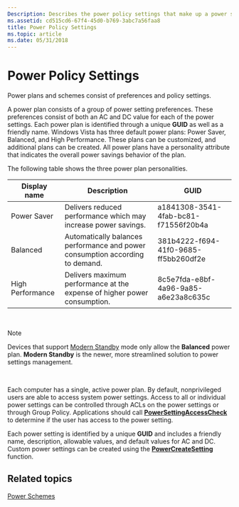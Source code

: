 ```yaml
---
Description: Describes the power policy settings that make up a power scheme.
ms.assetid: cd515cd6-67f4-45d0-b769-3abc7a56faa8
title: Power Policy Settings
ms.topic: article
ms.date: 05/31/2018
---
```


# Power Policy Settings

Power plans and schemes consist of preferences and policy settings.

A power plan consists of a group of power setting preferences. These preferences consist of both an AC and DC value for each of the power settings. Each power plan is identified through a unique **GUID** as well as a friendly name. Windows Vista has three default power plans: Power Saver, Balanced, and High Performance. These plans can be customized, and additional plans can be created. All power plans have a personality attribute that indicates the overall power savings behavior of the plan.

The following table shows the three power plan personalities. 

| Display name     | Description                                                                   | **GUID**                             |
|------------------|-------------------------------------------------------------------------------|--------------------------------------|
| Power Saver      | Delivers reduced performance which may increase power savings.                | a1841308-3541-4fab-bc81-f71556f20b4a |
| Balanced         | Automatically balances performance and power consumption according to demand. | 381b4222-f694-41f0-9685-ff5bb260df2e |
| High Performance | Delivers maximum performance at the expense of higher power consumption.      | 8c5e7fda-e8bf-4a96-9a85-a6e23a8c635c |



 

> [!Note]  
> Devices that support [Modern Standby](https://docs.microsoft.com/windows-hardware/design/device-experiences/modern-standby) mode only allow the **Balanced** power plan. **Modern Standby** is the newer, more streamlined solution to power settings management.

 

Each computer has a single, active power plan. By default, nonprivileged users are able to access system power settings. Access to all or individual power settings can be controlled through ACLs on the power settings or through Group Policy. Applications should call [**PowerSettingAccessCheck**](/windows/desktop/api/PowrProf/nf-powrprof-powersettingaccesscheck) to determine if the user has access to the power setting.

Each power setting is identified by a unique **GUID** and includes a friendly name, description, allowable values, and default values for AC and DC. Custom power settings can be created using the [**PowerCreateSetting**](/windows/desktop/api/PowrProf/nf-powrprof-powercreatesetting) function.

## Related topics

<dl> <dt>

[Power Schemes](power-schemes.md)
</dt> </dl>

 

 




